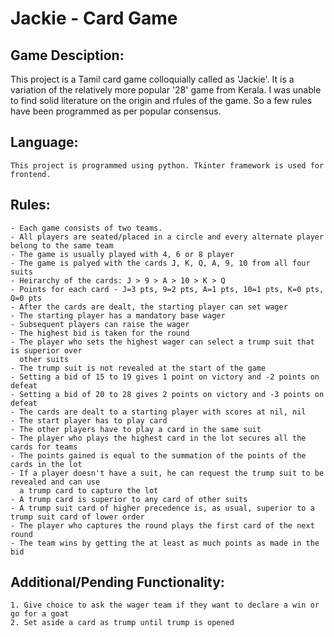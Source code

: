 # Jackie - Card Game
## Game Desciption:
This project is a Tamil card game colloquially called as 'Jackie'. It is a variation of
the relatively more popular '28' game from Kerala. I was unable to find solid literature 
on the origin and rfules of the game. So a few rules have been programmed as per 
popular consensus.

## Language:
    This project is programmed using python. Tkinter framework is used for frontend.

## Rules:
    - Each game consists of two teams.
    - All players are seated/placed in a circle and every alternate player belong to the same team
    - The game is usually played with 4, 6 or 8 player
    - The game is palyed with the cards J, K, Q, A, 9, 10 from all four suits
    - Heirarchy of the cards: J > 9 > A > 10 > K > Q
    - Points for each card - J=3 pts, 9=2 pts, A=1 pts, 10=1 pts, K=0 pts, Q=0 pts
    - After the cards are dealt, the starting player can set wager
    - The starting player has a mandatory base wager
    - Subsequent players can raise the wager
    - The highest bid is taken for the round
    - The player who sets the highest wager can select a trump suit that is superior over
      other suits
    - The trump suit is not revealed at the start of the game
    - Setting a bid of 15 to 19 gives 1 point on victory and -2 points on defeat
    - Setting a bid of 20 to 28 gives 2 points on victory and -3 points on defeat
    - The cards are dealt to a starting player with scores at nil, nil
    - The start player has to play card
    - The other players have to play a card in the same suit
    - The player who plays the highest card in the lot secures all the cards for teams
    - The points gained is equal to the summation of the points of the cards in the lot
    - If a player doesn't have a suit, he can request the trump suit to be revealed and can use
      a trump card to capture the lot
    - A trump card is superior to any card of other suits
    - A trump suit card of higher precedence is, as usual, superior to a trump suit card of lower order
    - The player who captures the round plays the first card of the next round
    - The team wins by getting the at least as much points as made in the bid

## Additional/Pending Functionality:
    1. Give choice to ask the wager team if they want to declare a win or go for a goat
    2. Set aside a card as trump until trump is opened

